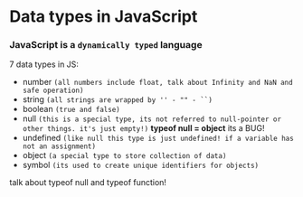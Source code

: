 # Data types in JavaScript

### JavaScript is a `dynamically typed` language

7 data types in JS:
 - number `(all numbers include float, talk about Infinity and NaN and safe operation)`
 - string `(all strings are wrapped by '' - "" - ``)`
 - boolean `(true and false)`
 - null `(this is a special type, its not referred to null-pointer or other things. it's just empty!)` **typeof null = object** its a BUG!
 - undefined `(like null this type is just undefined! if a variable has not an assignment)`
 - object `(a special type to store collection of data)`
 - symbol `(its used to create unique identifiers for objects)`
 
 talk about typeof null and typeof function!
 
